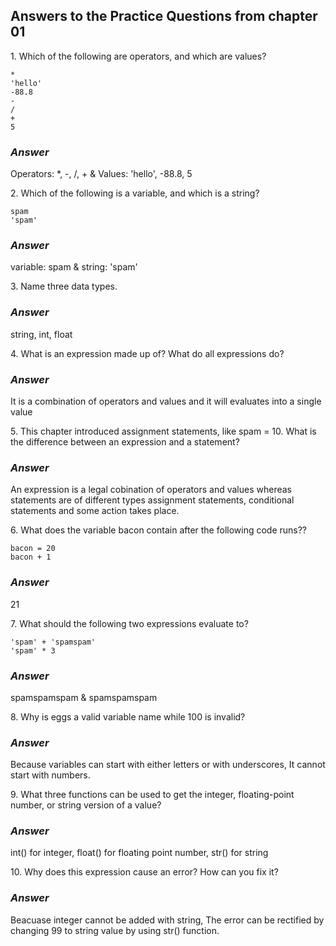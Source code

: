 <h2>Answers to the Practice Questions from chapter 01</h2>

<p>1. Which of the following are operators, and which are values?</p>

```
*
'hello'
-88.8
-
/
+
5
```

<h3><i>Answer</i></h3>
<p>Operators: *, -, /, + & Values: 'hello', -88.8, 5</p>

<p>2. Which of the following is a variable, and which is a string?</p>

```
spam
'spam'
```

<h3><i>Answer</i></h3>
<p>variable: spam & string: 'spam'</p>

<p>3. Name three data types.</p>
<h3><i>Answer</i></h3>
<p>string, int, float</p>

<p>4. What is an expression made up of? What do all expressions do?</p>
<h3><i>Answer</i></h3>
<p>It is a combination of operators and values and it will evaluates into a single value</p>

<p>5. This chapter introduced assignment statements, like spam = 10. What is the difference between an expression and a statement?</p>
<h3><i>Answer</i></h3>
<p>An expression is a legal cobination of operators and values whereas statements are of different types assignment statements, conditional statements and some action takes place.</p>

<p>6. What does the variable bacon contain after the following code runs??</p>

```
bacon = 20
bacon + 1
```

<h3><i>Answer</i></h3>
<p>21</p>

<p>7. What should the following two expressions evaluate to?</p>

```
'spam' + 'spamspam'
'spam' * 3
```

<h3><i>Answer</i></h3>
<p>spamspamspam & spamspamspam</p>

<p>8. Why is eggs a valid variable name while 100 is invalid?</p>
<h3><i>Answer</i></h3>
<p>Because variables can start with either letters or with underscores, It cannot start with numbers.</p>

<p>9. What three functions can be used to get the integer, floating-point number, or string version of a value?</p>
<h3><i>Answer</i></h3>
<p>int() for integer, float() for floating point number, str() for string</p>

<p>10. Why does this expression cause an error? How can you fix it?</p>
<h3><i>Answer</i></h3>
<p>Beacuase integer cannot be added with string, The error can be rectified by changing 99 to string value by using str() function.</p>
